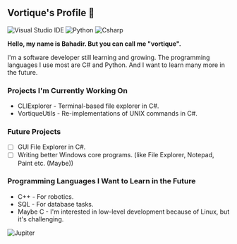 ## Vortique's Profile 🌌

![Visual Studio IDE](https://img.shields.io/badge/Visual_Studio-5C2D91?style=for-the-badge&logo=visual%20studio&logoColor=white) ![Python](https://img.shields.io/badge/Python-FFD43B?style=for-the-badge&logo=python&logoColor=blue) ![Csharp](https://img.shields.io/badge/C%23-239120?style=for-the-badge&logo=csharp&logoColor=white)

**Hello, my name is Bahadir. But you can call me "vortique".**

I'm a software developer still learning and growing. The programming languages I use most are C# and Python. And I want to learn many more in the future.

### Projects I'm Currently Working On

- CLIExplorer - Terminal-based file explorer in C#.
- VortiqueUtils - Re-implementations of UNIX commands in C#.

### Future Projects

- [ ] GUI File Explorer in C#.
- [ ] Writing better Windows core programs. (like File Explorer, Notepad, Paint etc. (Maybe))

### Programming Languages I Want to Learn in the Future

- C++ - For robotics.
- SQL - For database tasks.
- Maybe C - I'm interested in low-level development because of Linux, but it's challenging.

![Jupiter](https://media1.giphy.com/media/v1.Y2lkPTc5MGI3NjExZG16cGFodnJqeW0yZHh1Yzlsb3dzb2JvY2wzMXV4MjI2ZXU3bDc0ZSZlcD12MV9pbnRlcm5hbF9naWZfYnlfaWQmY3Q9Zw/l0MYIKGlXPrn0Z4uQ/giphy.gif)
